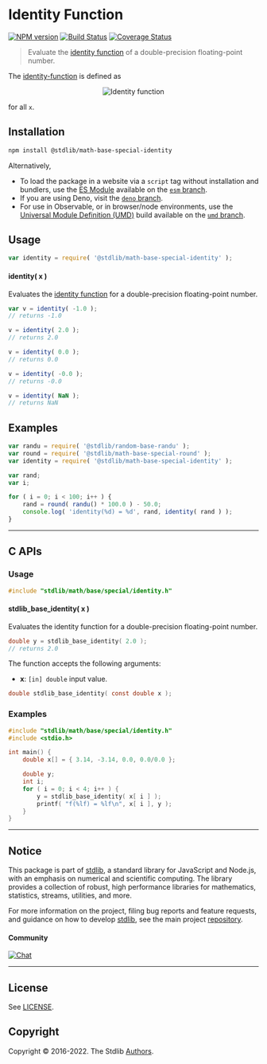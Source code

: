 <!--

@license Apache-2.0

Copyright (c) 2020 The Stdlib Authors.

Licensed under the Apache License, Version 2.0 (the "License");
you may not use this file except in compliance with the License.
You may obtain a copy of the License at

   http://www.apache.org/licenses/LICENSE-2.0

Unless required by applicable law or agreed to in writing, software
distributed under the License is distributed on an "AS IS" BASIS,
WITHOUT WARRANTIES OR CONDITIONS OF ANY KIND, either express or implied.
See the License for the specific language governing permissions and
limitations under the License.

-->

# Identity Function

[![NPM version][npm-image]][npm-url] [![Build Status][test-image]][test-url] [![Coverage Status][coverage-image]][coverage-url] <!-- [![dependencies][dependencies-image]][dependencies-url] -->

> Evaluate the [identity function][identity-function] of a double-precision floating-point number.

<section class="intro">

The [identity-function][identity-function] is defined as

<!-- <equation class="equation" label="eq:identity_function" align="center" raw="f(x) = x" alt="Identity function"> -->

<div class="equation" align="center" data-raw-text="f(x) = x" data-equation="eq:identity_function">
    <img src="https://cdn.jsdelivr.net/gh/stdlib-js/stdlib@ad7afa5d7ec1b1596f8a4828153d8c2e87a90161/lib/node_modules/@stdlib/math/base/special/identity/docs/img/equation_identity_function.svg" alt="Identity function">
    <br>
</div>

<!-- </equation> -->

for all `x`.

</section>

<!-- /.intro -->

<section class="installation">

## Installation

```bash
npm install @stdlib/math-base-special-identity
```

Alternatively,

-   To load the package in a website via a `script` tag without installation and bundlers, use the [ES Module][es-module] available on the [`esm` branch][esm-url].
-   If you are using Deno, visit the [`deno` branch][deno-url].
-   For use in Observable, or in browser/node environments, use the [Universal Module Definition (UMD)][umd] build available on the [`umd` branch][umd-url].

</section>

<section class="usage">

## Usage

```javascript
var identity = require( '@stdlib/math-base-special-identity' );
```

#### identity( x )

Evaluates the [identity function][identity-function] for a double-precision floating-point number.

```javascript
var v = identity( -1.0 );
// returns -1.0

v = identity( 2.0 );
// returns 2.0

v = identity( 0.0 );
// returns 0.0

v = identity( -0.0 );
// returns -0.0

v = identity( NaN );
// returns NaN
```

</section>

<!-- /.usage -->

<section class="examples">

## Examples

<!-- eslint no-undef: "error" -->

```javascript
var randu = require( '@stdlib/random-base-randu' );
var round = require( '@stdlib/math-base-special-round' );
var identity = require( '@stdlib/math-base-special-identity' );

var rand;
var i;

for ( i = 0; i < 100; i++ ) {
    rand = round( randu() * 100.0 ) - 50.0;
    console.log( 'identity(%d) = %d', rand, identity( rand ) );
}
```

</section>

<!-- /.examples -->

<!-- C interface documentation. -->

* * *

<section class="c">

## C APIs

<!-- Section to include introductory text. Make sure to keep an empty line after the intro `section` element and another before the `/section` close. -->

<section class="intro">

</section>

<!-- /.intro -->

<!-- C usage documentation. -->

<section class="usage">

### Usage

```c
#include "stdlib/math/base/special/identity.h"
```

#### stdlib_base_identity( x )

Evaluates the identity function for a double-precision floating-point number.

```c
double y = stdlib_base_identity( 2.0 );
// returns 2.0
```

The function accepts the following arguments:

-   **x**: `[in] double` input value.

```c
double stdlib_base_identity( const double x );
```

</section>

<!-- /.usage -->

<!-- C API usage notes. Make sure to keep an empty line after the `section` element and another before the `/section` close. -->

<section class="notes">

</section>

<!-- /.notes -->

<!-- C API usage examples. -->

<section class="examples">

### Examples

```c
#include "stdlib/math/base/special/identity.h"
#include <stdio.h>

int main() {
    double x[] = { 3.14, -3.14, 0.0, 0.0/0.0 };

    double y;
    int i;
    for ( i = 0; i < 4; i++ ) {
        y = stdlib_base_identity( x[ i ] );
        printf( "f(%lf) = %lf\n", x[ i ], y );
    }
}
```

</section>

<!-- /.examples -->

</section>

<!-- /.c -->

<!-- Section for related `stdlib` packages. Do not manually edit this section, as it is automatically populated. -->

<section class="related">

</section>

<!-- /.related -->

<!-- Section for all links. Make sure to keep an empty line after the `section` element and another before the `/section` close. -->


<section class="main-repo" >

* * *

## Notice

This package is part of [stdlib][stdlib], a standard library for JavaScript and Node.js, with an emphasis on numerical and scientific computing. The library provides a collection of robust, high performance libraries for mathematics, statistics, streams, utilities, and more.

For more information on the project, filing bug reports and feature requests, and guidance on how to develop [stdlib][stdlib], see the main project [repository][stdlib].

#### Community

[![Chat][chat-image]][chat-url]

---

## License

See [LICENSE][stdlib-license].


## Copyright

Copyright &copy; 2016-2022. The Stdlib [Authors][stdlib-authors].

</section>

<!-- /.stdlib -->

<!-- Section for all links. Make sure to keep an empty line after the `section` element and another before the `/section` close. -->

<section class="links">

[npm-image]: http://img.shields.io/npm/v/@stdlib/math-base-special-identity.svg
[npm-url]: https://npmjs.org/package/@stdlib/math-base-special-identity

[test-image]: https://github.com/stdlib-js/math-base-special-identity/actions/workflows/test.yml/badge.svg?branch=main
[test-url]: https://github.com/stdlib-js/math-base-special-identity/actions/workflows/test.yml?query=branch:main

[coverage-image]: https://img.shields.io/codecov/c/github/stdlib-js/math-base-special-identity/main.svg
[coverage-url]: https://codecov.io/github/stdlib-js/math-base-special-identity?branch=main

<!--

[dependencies-image]: https://img.shields.io/david/stdlib-js/math-base-special-identity.svg
[dependencies-url]: https://david-dm.org/stdlib-js/math-base-special-identity/main

-->

[umd]: https://github.com/umdjs/umd
[es-module]: https://developer.mozilla.org/en-US/docs/Web/JavaScript/Guide/Modules

[deno-url]: https://github.com/stdlib-js/math-base-special-identity/tree/deno
[umd-url]: https://github.com/stdlib-js/math-base-special-identity/tree/umd
[esm-url]: https://github.com/stdlib-js/math-base-special-identity/tree/esm

[chat-image]: https://img.shields.io/gitter/room/stdlib-js/stdlib.svg
[chat-url]: https://gitter.im/stdlib-js/stdlib/

[stdlib]: https://github.com/stdlib-js/stdlib

[stdlib-authors]: https://github.com/stdlib-js/stdlib/graphs/contributors

[stdlib-license]: https://raw.githubusercontent.com/stdlib-js/math-base-special-identity/main/LICENSE

[identity-function]: https://en.wikipedia.org/wiki/Identity_function

</section>

<!-- /.links -->
